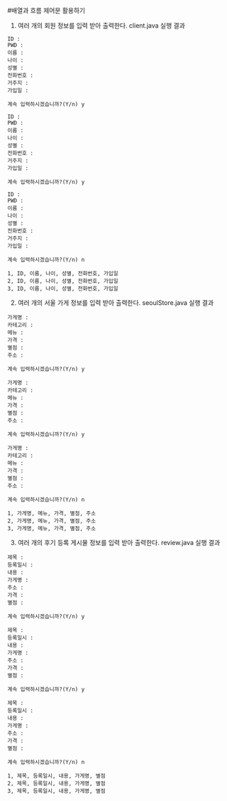 #배열과 흐름 제어문 활용하기

1) 여러 개의 회원 정보를 입력 받아 출력한다.
client.java 실행 결과

```
ID :
PWD : 
이름 : 
나이 : 
성별 : 
전화번호 : 
거주지 : 
가입일 : 

계속 입력하시겠습니까?(Y/n) y

ID :
PWD : 
이름 : 
나이 : 
성별 : 
전화번호 : 
거주지 : 
가입일 : 

계속 입력하시겠습니까?(Y/n) y

ID :
PWD : 
이름 : 
나이 : 
성별 : 
전화번호 : 
거주지 : 
가입일 : 

계속 입력하시겠습니까?(Y/n) n

1, ID, 이름, 나이, 성별, 전화번호, 가입일
2, ID, 이름, 나이, 성별, 전화번호, 가입일
3, ID, 이름, 나이, 성별, 전화번호, 가입일
```

2) 여러 개의 서울 가게 정보를 입력 받아 출력한다.
seoulStore.java 실행 결과

```
가게명 :
카테고리 : 
메뉴 : 
가격 : 
별점 : 
주소 : 

계속 입력하시겠습니까?(Y/n) y

가게명 :
카테고리 : 
메뉴 : 
가격 : 
별점 : 
주소 : 

계속 입력하시겠습니까?(Y/n) y

가게명 :
카테고리 : 
메뉴 : 
가격 : 
별점 : 
주소 : 

계속 입력하시겠습니까?(Y/n) n

1, 가게명, 메뉴, 가격, 별점, 주소 
2, 가게명, 메뉴, 가격, 별점, 주소 
3, 가게명, 메뉴, 가격, 별점, 주소 
```

3) 여러 개의 후기 등록 게시물 정보를 입력 받아 출력한다.
review.java 실행 결과

```
제목 :
등록일시 : 
내용 : 
가게명 : 
주소 : 
가격 :
별점 : 

계속 입력하시겠습니까?(Y/n) y

제목 :
등록일시 : 
내용 : 
가게명 : 
주소 : 
가격 :
별점 : 

계속 입력하시겠습니까?(Y/n) y

제목 :
등록일시 : 
내용 : 
가게명 : 
주소 : 
가격 :
별점 : 

계속 입력하시겠습니까?(Y/n) n

1, 제목, 등록일시, 내용, 가게명, 별점 
2, 제목, 등록일시, 내용, 가게명, 별점 
3, 제목, 등록일시, 내용, 가게명, 별점 
```